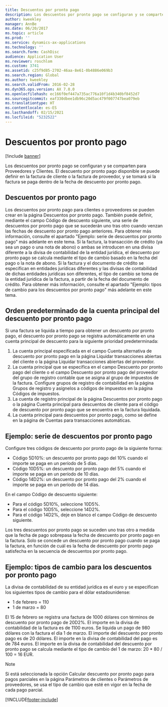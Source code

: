 ```yaml
---
title: Descuentos por pronto pago
description: Los descuentos por pronto pago se configuran y se comparten para Proveedores y Clientes.  El descuento por pronto pago disponible se puede definir en la factura de cliente o la factura de proveedor, y se tomará si la factura se paga dentro de la fecha de descuento por pronto pago.
author: kweekley
manager: AnnBe
ms.date: 06/20/2017
ms.topic: article
ms.prod: ''
ms.service: dynamics-ax-applications
ms.technology: ''
ms.search.form: CashDisc
audience: Application User
ms.reviewer: roschlom
ms.custom: 3741
ms.assetid: c25f9d85-2702-46aa-8e61-0b4886e069b3
ms.search.region: Global
ms.author: kweekley
ms.search.validFrom: 2016-02-28
ms.dyn365.ops.version: AX 7.0.0
ms.openlocfilehash: ec166f0ef447a735ac776a10f1d4b340bf8452d7
ms.sourcegitcommit: eaf330dbee1db96c20d5ac479f007747bea079eb
ms.translationtype: HT
ms.contentlocale: es-ES
ms.lasthandoff: 02/15/2021
ms.locfileid: "5232522"
---
```

# <a name="cash-discounts"></a>Descuentos por pronto pago

[!include [banner](../includes/banner.md)]

Los descuentos por pronto pago se configuran y se comparten para Proveedores y Clientes.  El descuento por pronto pago disponible se puede definir en la factura de cliente o la factura de proveedor, y se tomará si la factura se paga dentro de la fecha de descuento por pronto pago. 

## <a name="cash-discounts"></a>Descuentos por pronto pago

Los descuentos por pronto pago para clientes o proveedores se pueden crear en la página Descuentos por pronto pago. También puede definir, mediante el campo Código de descuento siguiente, una serie de descuentos por pronto pago que se sucederán uno tras otro cuando venzan las fechas de descuento por pronto pago anteriores. Para obtener más información, consulte el apartado "Ejemplo: serie de descuentos por pronto pago" más adelante en este tema. Si la factura, la transacción de crédito (ya sea un pago o una nota de abono) o ambas se introducen en una divisa diferente a la divisa de contabilidad de la entidad jurídica, el descuento por pronto pago se calcula mediante el tipo de cambio basado en la fecha del pago o la nota de abono. Si la factura y el documento de crédito se especifican en entidades jurídicas diferentes y las divisas de contabilidad de dichas entidades jurídicas son diferentes, el tipo de cambio se toma de la entidad jurídica de la factura, a partir de la fecha del documento de crédito. Para obtener más información, consulte el apartado "Ejemplo: tipos de cambio para los descuentos por pronto pago" más adelante en este tema.

## <a name="defaulting-order-of-cash-discount-main-account"></a>Orden predeterminado de la cuenta principal del descuento por pronto pago

Si una factura se liquida a tiempo para obtener un descuento por pronto pago, el descuento por pronto pago se registra automáticamente en una cuenta principal de descuento para la siguiente prioridad predeterminada:
1.  La cuenta principal especificada en el campo Cuenta alternativa de descuento por pronto pago en la página Liquidar transacciones abiertas del cliente o la página Liquidar transacciones abiertas del proveedor.
2.  La cuenta principal que se especifica en el campo Descuento por pronto pago del cliente o el campo Descuento por pronto pago del proveedor del grupo de registro contable que se asigna al grupo de impuestos de la factura. Configure grupos de registro de contabilidad en la página Grupos de registro y asígnelos a códigos de impuestos en la página Códigos de impuestos.
3.  La cuenta de registro principal de la página Descuentos por pronto pago o la página Cuenta principal para descuentos de cliente para el código de descuento por pronto pago que se encuentra en la factura liquidada.
4.  La cuenta principal para descuentos por pronto pago, como se define en la página de Cuentas para transacciones automáticas.

## <a name="example-series-of-cash-discounts"></a> Ejemplo: serie de descuentos por pronto pago
Configure tres códigos de descuento por pronto pago de la siguiente forma:
-   Código 5D10%: un descuento por pronto pago del 10% cuando el importe se paga en un período de 5 días.
-   Código 10D5%: un descuento por pronto pago del 5% cuando el importe se paga en un período de 10 días.
-   Código 14D2%: un descuento por pronto pago del 2% cuando el importe se paga en un período de 14 días.

En el campo Código de descuento siguiente:
-   Para el código 5D10%, seleccione 10D5%.
-   Para el código 10D5%, seleccione 14D2%.
-   Para el código 14D2%, deje en blanco el campo Código de descuento siguiente.

Los tres descuentos por pronto pago se suceden uno tras otro a medida que la fecha de pago sobrepasa la fecha de descuento por pronto pago en la factura. Solo se concede un descuento por pronto pago cuando se paga la factura, en función de cuál es la fecha de descuento por pronto pago satisfecha en la secuencia de descuentos por pronto pago.

## <a name="example-exchange-rates-for-cash-discounts"></a> Ejemplo: tipos de cambio para los descuentos por pronto pago
La divisa de contabilidad de su entidad jurídica es el euro y se especifican los siguientes tipos de cambio para el dólar estadounidense:
-   1 de febrero = 110
-   1 de marzo = 80

El 15 de febrero se registra una factura de 1000 dólares con términos de descuento por pronto pago de 20D2%. El importe en la divisa de contabilidad de la factura es de 1100 euros. Se liquida un pago de 980 dólares con la factura el día 1 de marzo. El importe del descuento por pronto pago es de 20 dólares. El importe en la divisa de contabilidad del pago es de 784 euros. El importe en la divisa de contabilidad del descuento por pronto pago se calcula mediante el tipo de cambio del 1 de marzo: 20 \* 80 / 100 = 16 EUR.

> [!NOTE]
> Si está seleccionada la opción Calcular descuento por pronto pago para pagos parciales en la página Parámetros de clientes o Parámetros de proveedores, se usa el tipo de cambio que esté en vigor en la fecha de cada pago parcial. 



[!INCLUDE[footer-include](../../includes/footer-banner.md)]